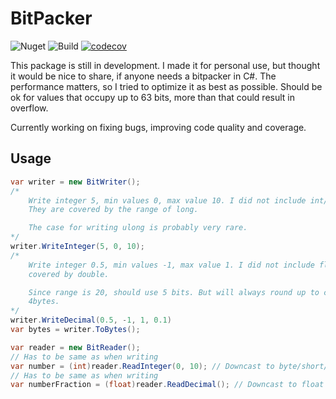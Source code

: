 # BitPacker

![Nuget](https://img.shields.io/nuget/v/ez-bitpacker)
![Build](https://github.com/EvaldasZmitra/bitpacker/actions/workflows/ci.yml/badge.svg)
[![codecov](https://codecov.io/gh/EvaldasZmitra/bitpacker/branch/master/graph/badge.svg?token=8JK9DEC8Q0)](https://codecov.io/gh/EvaldasZmitra/bitpacker)

This package is still in development. I made it for personal use, but thought it
would be nice to share, if anyone needs a bitpacker in C#. The performance
matters, so I tried to optimize it as best as possible. Should be ok for values
that occupy up to 63 bits, more than that could result in overflow.

Currently working on fixing bugs, improving code quality and coverage.

## Usage

```cs
var writer = new BitWriter();
/*
    Write integer 5, min values 0, max value 10. I did not include int/short/uint.
    They are covered by the range of long.

    The case for writing ulong is probably very rare.
*/
writer.WriteInteger(5, 0, 10);
/*
    Write integer 0.5, min values -1, max value 1. I did not include float, it is
    covered by double.

    Since range is 20, should use 5 bits. But will always round up to closest
    4bytes.
*/
writer.WriteDecimal(0.5, -1, 1, 0.1)
var bytes = writer.ToBytes();

var reader = new BitReader();
// Has to be same as when writing
var number = (int)reader.ReadInteger(0, 10); // Downcast to byte/short/int if needed
// Has to be same as when writing
var numberFraction = (float)reader.ReadDecimal(); // Downcast to float if needed
```
